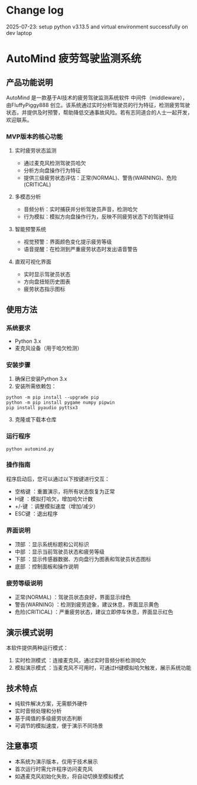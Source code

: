 # Change log

2025-07-23: 
setup python v3.13.5 and virtual environment successfully on dev laptop




# AutoMind 疲劳驾驶监测系统
## 产品功能说明
AutoMind 是一款基于AI技术的疲劳驾驶监测系统软件 中间件（middleware），由FluffyPiggy888 创立。该系统通过实时分析驾驶员的行为特征，检测疲劳驾驶状态，并提供及时预警，帮助降低交通事故风险。若有志同道合的人士一起开发，欢迎联系。

### MVP版本的核心功能
1. 
   实时疲劳状态监测
   
   - 通过麦克风检测驾驶员哈欠
   - 分析方向盘操作行为特征
   - 提供三级疲劳状态评估：正常(NORMAL)、警告(WARNING)、危险(CRITICAL)
2. 
   多模态分析
   
   - 音频分析：实时捕获并分析驾驶员声音，检测哈欠
   - 行为模拟：模拟方向盘操作行为，反映不同疲劳状态下的驾驶特征
3. 
   智能预警系统
   
   - 视觉预警：界面颜色变化提示疲劳等级
   - 语音提醒：在检测到严重疲劳状态时发出语音警告
4. 
   直观可视化界面
   
   - 实时显示驾驶员状态
   - 方向盘扭矩历史图表
   - 疲劳状态指示图标
## 使用方法
### 系统要求
- Python 3.x
- 麦克风设备（用于哈欠检测）
### 安装步骤
1. 
   确保已安装Python 3.x
2. 
   安装所需依赖包：
```
python -m pip install --upgrade pip
python -m pip install pygame numpy pipwin
pip install pyaudio pyttsx3
```
3. 
   克隆或下载本仓库
### 运行程序
```
python automind.py
```
### 操作指南
程序启动后，您可以通过以下按键进行交互：

- 空格键 ：重置演示，将所有状态恢复为正常
- H键 ：模拟打哈欠，增加哈欠计数
- +/-键 ：调整模拟速度（增加/减少）
- ESC键 ：退出程序
### 界面说明
- 顶部 ：显示系统标题和公司标识
- 中部 ：显示当前驾驶员状态和疲劳等级
- 下部 ：显示传感器数据、方向盘行为图表和驾驶员状态图标
- 底部 ：控制面板和操作说明
### 疲劳等级说明
- 正常(NORMAL) ：驾驶员状态良好，界面显示绿色
- 警告(WARNING) ：检测到疲劳迹象，建议休息，界面显示黄色
- 危险(CRITICAL) ：严重疲劳状态，建议立即停车休息，界面显示红色
## 演示模式说明
本软件提供两种运行模式：

1. 
   实时检测模式 ：连接麦克风，通过实时音频分析检测哈欠
2. 
   模拟演示模式 ：当麦克风不可用时，可通过H键模拟哈欠触发，展示系统功能
## 技术特点
- 纯软件解决方案，无需额外硬件
- 实时音频处理和分析
- 基于阈值的多级疲劳状态判断
- 可调节的模拟速度，便于演示不同场景
## 注意事项
- 本系统为演示版本，仅用于技术展示
- 首次运行时需允许程序访问麦克风
- 如遇麦克风初始化失败，将自动切换至模拟模式
